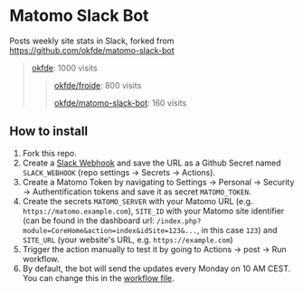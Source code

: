 # Matomo Slack Bot


Posts weekly site stats in Slack, forked from https://github.com/okfde/matomo-slack-bot

> [okfde](https://github.com/okfde/): 1000 visits
>
> > [okfde/froide](https://github.com/okfde/froide): 800 visits
> >
> > [okfde/matomo-slack-bot](https://github.com/okfde/matomo-slack-bot): 160 visits

## How to install

1. Fork this repo.
2. Create a [Slack Webhook](https://api.slack.com/messaging/webhooks) and save the URL as a Github Secret named `SLACK_WEBHOOK` (repo settings -> Secrets -> Actions).
3. Create a Matomo Token by navigating to Settings -> Personal -> Security -> Authentification tokens and save it as secret `MATOMO_TOKEN`.
4. Create the secrets `MATOMO_SERVER` with your Matomo URL (e.g. `https://matomo.example.com`), `SITE_ID` with your Matomo site identifier (can be found in the dashboard url: `/index.php?module=CoreHome&action=index&idSite=123&...`, in this case `123`) and `SITE_URL` (your website's URL, e.g. `https://example.com`)
5. Trigger the action manually to test it by going to Actions -> post -> Run workflow.
6. By default, the bot will send the updates every Monday on 10 AM CEST. You can change this in the [workflow file](.github/workflows/post.yml).
